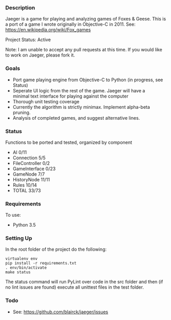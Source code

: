 ### Description ###
Jaeger is a game for playing and analyzing games of Foxes & Geese. This is a 
port of a game I wrote originally in Objective-C in 2011. See:
https://en.wikipedia.org/wiki/Fox_games

Project Status: Active

Note: I am unable to accept any pull requests at this time. If you would like 
to work on Jaeger, please fork it.

### Goals ###
* Port game playing engine from Objective-C to Python (in progress, see Status)
* Seperate UI logic from the rest of the game. Jaeger will have a minimal text
interface for playing against the computer
* Thorough unit testing coverage
* Currently the algorithm is strictly minimax. Implement alpha-beta pruning.
* Analysis of completed games, and suggest alternative lines.

### Status ###
Functions to be ported and tested, organized by component
* AI                            0/11
* Connection                    5/5
* FileController                0/2
* GameInterface                 0/23
* GameNode                      7/7
* HistoryNode                   11/11
* Rules                         10/14
* TOTAL                         33/73

### Requirements ###
To use:
* Python 3.5

### Setting Up ###
In the root folder of the project do the following:
```
virtualenv env
pip install -r requirements.txt
. env/bin/activate
make status
```
The status command will run PyLint over code in the src folder and then (if no
lint issues are found) execute all unittest files in the test folder.

### Todo ###
* See: https://github.com/blairck/jaeger/issues
